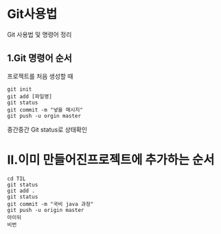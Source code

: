 # Git사용법

Git 사용법 및 명령어 정리

## 1.Git 명령어 순서

프로젝트를 처음 생성할 때

```
git init
git add [파일명]
git status
git commit -m "넣을 메시지"
git push -u orgin master
```

중간중간 Git status로 상태확인

# II.이미 만들어진프로젝트에 추가하는 순서

```
cd TIL
git status
git add .
git status
git commit -m "국비 java 과정"
git push -u origin master
아이뒤
비번
```

